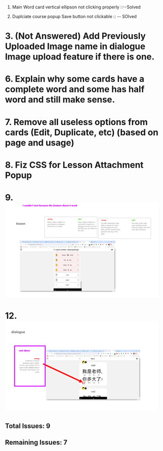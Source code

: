 1. Main Word card vertical ellipson not clicking properly ::--Solved

2. Duplciate course popup Save button not clickable :: -- SOlved

# 3. (Not Answered) Add Previously Uploaded Image name in dialogue Image upload feature if there is one.

# 6. Explain why some cards have a complete word and some has half word and still make sense.

# 7. Remove all useless options from cards (Edit, Duplicate, etc) (based on page and usage)

# 8. Fiz CSS for Lesson Attachment Popup

# 9. ![Alt text](image-1.png)

# 12. ![Alt text](image-2.png)

## Total Issues: 9

## Remaining Issues: 7

